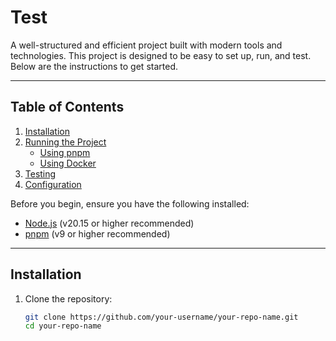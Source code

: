 # Test

A well-structured and efficient project built with modern tools and technologies. This project is designed to be easy to set up, run, and test. Below are the instructions to get started.

---

## Table of Contents

1. [Installation](#installation)
2. [Running the Project](#running-the-project)
   - [Using pnpm](#using-pnpm)
   - [Using Docker](#using-docker)
3. [Testing](#testing)
4. [Configuration](#configuration)


Before you begin, ensure you have the following installed:

- [Node.js](https://nodejs.org/) (v20.15 or higher recommended)
- [pnpm](https://pnpm.io/) (v9 or higher recommended)

---

## Installation

1. Clone the repository:

   ```bash
   git clone https://github.com/your-username/your-repo-name.git
   cd your-repo-name

